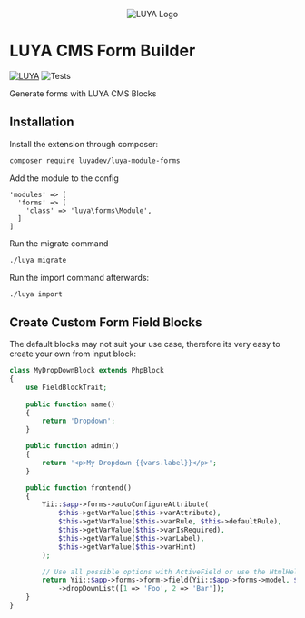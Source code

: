 <p align="center">
  <img src="https://raw.githubusercontent.com/luyadev/luya/master/docs/logo/luya-logo-0.2x.png" alt="LUYA Logo"/>
</p>

# LUYA CMS Form Builder

[![LUYA](https://img.shields.io/badge/Powered%20by-LUYA-brightgreen.svg)](https://luya.io)
![Tests](https://github.com/luyadev/luya-module-forms/workflows/Tests/badge.svg)

Generate forms with LUYA CMS Blocks

## Installation

Install the extension through composer:

```sh
composer require luyadev/luya-module-forms
```

Add the module to the config

```
'modules' => [
  'forms' => [
    'class' => 'luya\forms\Module',
  ]
]
```

Run the migrate command

```sh
./luya migrate
```

Run the import command afterwards:

```sh
./luya import
```

## Create Custom Form Field Blocks

The default blocks may not suit your use case, therefore its very easy to create your own from input block:

```php
class MyDropDownBlock extends PhpBlock
{
    use FieldBlockTrait;
    
    public function name()
    {
        return 'Dropdown';
    }

    public function admin()
    {
        return '<p>My Dropdown {{vars.label}}</p>';
    }

    public function frontend()
    {
        Yii::$app->forms->autoConfigureAttribute(
            $this->getVarValue($this->varAttribute),
            $this->getVarValue($this->varRule, $this->defaultRule), 
            $this->getVarValue($this->varIsRequired),
            $this->getVarValue($this->varLabel),
            $this->getVarValue($this->varHint)
        );

        // Use all possible options with ActiveField or use the HtmlHelper
        return Yii::$app->forms->form->field(Yii::$app->forms->model, $this->getVarValue($this->varAttribute))
            ->dropDownList([1 => 'Foo', 2 => 'Bar']);
    }
}
```